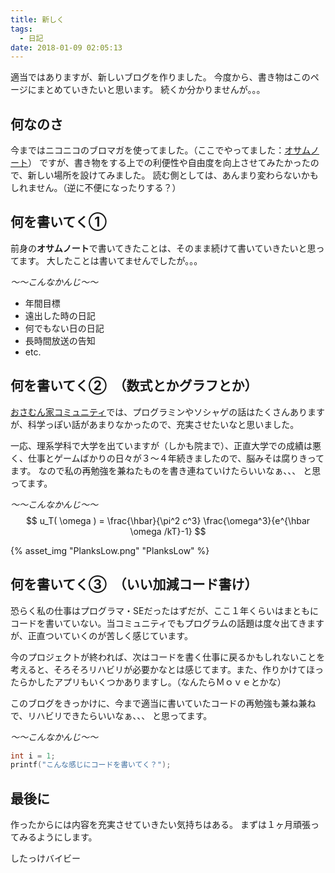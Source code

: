 ```yaml
---
title: 新しく
tags:
  - 日記
date: 2018-01-09 02:05:13
---
```



適当ではありますが、新しいブログを作りました。
今度から、書き物はこのページにまとめていきたいと思います。
続くか分かりませんが。。。

## 何なのさ
今まではニコニコのブロマガを使ってました。（ここでやってました：[オサムノート](http://ch.nicovideo.jp/osamu "オサムノート")）
ですが、書き物をする上での利便性や自由度を向上させてみたかったので、新しい場所を設けてみました。
読む側としては、あんまり変わらないかもしれません。（逆に不便になったりする？）

## 何を書いてく①
前身の**オサムノート**で書いてきたことは、そのまま続けて書いていきたいと思ってます。
大したことは書いてませんでしたが。。。

*～～こんなかんじ～～*
  - 年間目標
  - 遠出した時の日記
  - 何でもない日の日記
  - 長時間放送の告知
  - etc.

## 何を書いてく②　（数式とかグラフとか）
[おさむん家コミュニティ](http://com.nicovideo.jp/community/co1590527?_topic=live_user_program_onairs&ref=zeromypage_nicorepo "おさむん家")では、プログラミンやソシャゲの話はたくさんありますが、科学っぽい話があまりなかったので、充実させたいなと思いました。

一応、理系学科で大学を出ていますが（しかも院まで）、正直大学での成績は悪く、仕事とゲームばかりの日々が３～４年続きましたので、脳みそは腐りきってます。
なので私の再勉強を兼ねたものを書き連ねていけたらいいなぁ、、、
と思ってます。

*～～こんなかんじ～～*
$$
u_T( \omega ) = \frac{\hbar}{\pi^2 c^3} \frac{\omega^3}{e^{\hbar \omega /kT}-1}
$$

{% asset_img "PlanksLow.png" "PlanksLow" %}

## 何を書いてく③　（いい加減コード書け）
恐らく私の仕事はプログラマ・SEだったはずだが、ここ１年くらいはまともにコードを書いていない。当コミュニティでもプログラムの話題は度々出てきますが、正直ついていくのが苦しく感じています。

今のプロジェクトが終われば、次はコードを書く仕事に戻るかもしれないことを考えると、そろそろリハビリが必要かなとは感じてます。また、作りかけてほったらかしたアプリもいくつかありますし。（なんたらＭｏｖｅとかな）

このブログをきっかけに、今まで適当に書いていたコードの再勉強も兼ね兼ねで、リハビリできたらいいなぁ、、、
と思ってます。
 
*～～こんなかんじ～～*
```c
int i = 1;
printf("こんな感じにコードを書いてく？");
```

## 最後に
作ったからには内容を充実させていきたい気持ちはある。
まずは１ヶ月頑張ってみるようにします。

したっけバイビー

